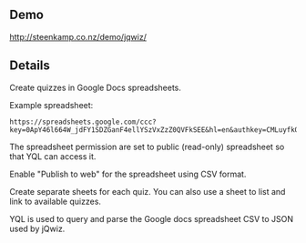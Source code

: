 ## Demo

http://steenkamp.co.nz/demo/jqwiz/

## Details

Create quizzes in Google Docs spreadsheets. 

Example spreadsheet: 

```
https://spreadsheets.google.com/ccc?key=0ApY46l664W_jdFY1SDZGanF4ellYSzVxZzZ0QVFkSEE&hl=en&authkey=CMLuyfkO
```

The spreadsheet permission are set to public (read-only) spreadsheet so that YQL can access it.

Enable "Publish to web" for the spreadsheet using CSV format. 

Create separate sheets for each quiz. You can also use a sheet to list and link to available quizzes.

YQL is used to query and parse the Google docs spreadsheet CSV to JSON used by jQwiz.
